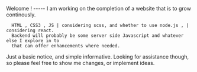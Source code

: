   Welcome ! ----- I am working on the completion of a website that is to grow continously. 

      HTML , CSS3 , JS | considering scss, and whether to use node.js , | considering react.
      Backend will probably be some server side Javascript and whatever else I explore in to
      that can offer enhancements where needed.

Just a basic notice, and simple informative. Looking for assistance though, so please feel free to show me changes, or implement ideas.
